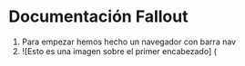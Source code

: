 # Documentación Fallout
1. Para empezar hemos hecho un navegador con barra nav
2. ![Esto es una imagen sobre el primer encabezado] (
